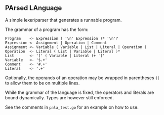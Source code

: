 ## PArsed LAnguage

A simple lexer/parser that generates a runnable program.

The grammar of a program has the form:
```
Program    <- Expression ( '\n' Expression )* '\n'?
Expression <- Assignment | Operation | Comment
Assignment <- Variable ( Variable | List | Literal | Operation )
Operation  <- Literal ( List | Variable | Literal )*
List       <- '[' ( Variable | Literal )+ ']'
Variable   <- '$.+'
Comment    <- '#.+'
Literal    <- '.+'
```

Optionally, the operands of an operation may be wrapped in parentheses `()` to allow them to be on multiple lines.

While the grammar of the language is fixed, the operators and literals are bound dynamically. Types are however still
enforced.

See the comments in `pala_test.go` for an example on how to use.
